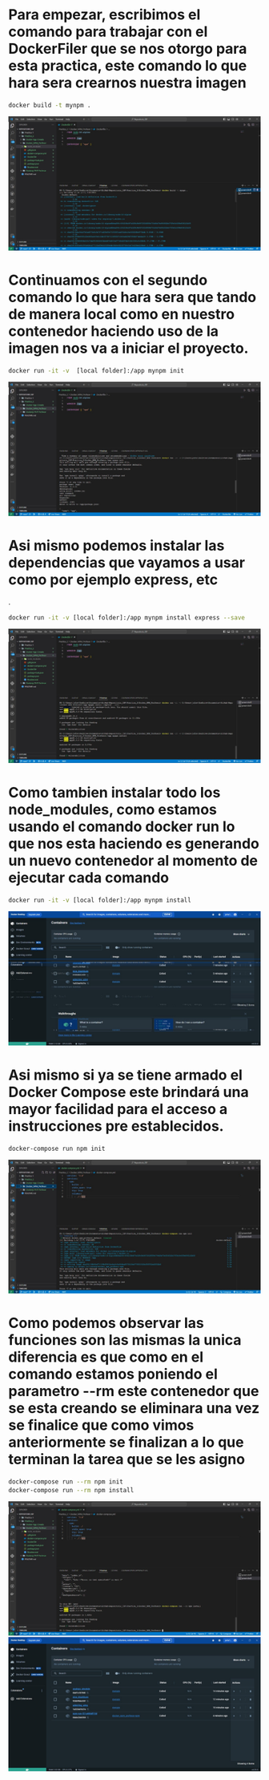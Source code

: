 # Para empezar, escribimos el comando para trabajar con el DockerFiler que se nos otorgo para esta practica, este comando lo que hara sera crearnos nuestra imagen

```bash
docker build -t mynpm .
```

![Evidencia 1](./Evidencias/1.jpg)

# Continuamos con el segundo comando lo que hara sera que tando de manera local como en nuestro contenedor haciendo uso de la imagen nos va a iniciar el proyecto.

```bash
docker run -it -v  [local folder]:/app mynpm init
```
![Evidencia 2](<./Evidencias/2.jpg>)

# Asi mismo podemos instalar las dependencias que vayamos a usar como por ejemplo express, etc
.
```bash
docker run -it -v [local folder]:/app mynpm install express --save
```
![Evidencia 3](<./Evidencias/3.jpg>)

# Como tambien instalar todo los node_modules, como estamos usando el comando docker run lo que nos esta haciendo es generando un nuevo contenedor al momento de ejecutar cada comando

```bash
docker run -it -v [local folder]:/app mynpm install
```
![Evidencia 4](<./Evidencias/4.jpg>)

# Asi mismo si ya se tiene armado el Docker Compose este brindará una mayor facilidad para el acceso a instrucciones pre establecidos.
```bash
docker-compose run npm init 
```
![Evidencia 5](<./Evidencias/5.jpg>)

# Como podemos observar las funciones son las mismas la unica diferencia es que como en el comando estamos poniendo el parametro --rm este contenedor que se esta creando se eliminara una vez se finalice que como vimos anteriormente se finalizan a lo que terminan la tarea que se les asigno
```bash
docker-compose run --rm npm init 
docker-compose run --rm npm install 
```
![Evidencia 6](<./Evidencias/6.jpg>)
![Evidencia 7](<./Evidencias/7.jpg>)
